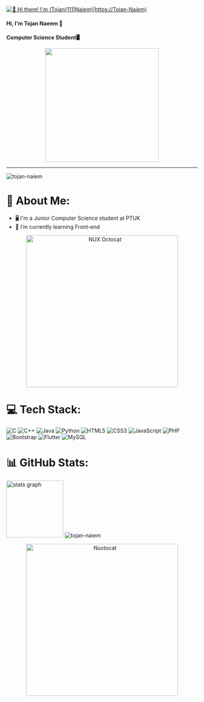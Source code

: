 [<img src="https://raw.githubusercontent.com/Tojan/Tojan-Naiem/master/intro.gif" alt="👋 Hi there! I'm (Tojan(111|Naiem)|https://Tojan-Naiem)" title="👋 Hi there! I'm (Tojan(111|nd Li)|https://Tojan-Naiem)"/>]()

<h1 align="left" style="font-size: 1em;">Hi, I'm Tojan Naeem 🌳</h1>
<h3 align="left" style="font-size: 1em;">Computer Science Student🖥️ </h3>
<p align="center">
  <img src="https://raw.githubusercontent.com/Tojan-Naiem/Tojan-Naiem/main/NUX_Octodex.gif" width="300"/>
</p>

<hr>

<p align="left"> <img src="https://komarev.com/ghpvc/?username=tojan-naiem&label=Profile%20views&color=0e75b6&style=flat" alt="tojan-naiem" /> </p>

# 💫 About Me:
- 🖥 I'm a Junior Computer Science student at PTUK
- 💼 I’m currently learning Front-end    
<div align="center">
  <img src="https://octodex.github.com/images/NUX_Octodex.gif" width="400" alt="NUX Octocat"/>
</div>

# 💻 Tech Stack:

<!--<p align="left"> <a href="https://www.cprogramming.com/" target="_blank" rel="noreferrer"> <img src="https://raw.githubusercontent.com/devicons/devicon/master/icons/c/c-original.svg" alt="c" width="40" height="40"/> </a>
  <a href="https://www.w3schools.com/cpp/" target="_blank" rel="noreferrer"> <img src="https://raw.githubusercontent.com/devicons/devicon/master/icons/cplusplus/cplusplus-original.svg" alt="cplusplus" width="40" height="40"/> </a>
  <a href="https://flutter.dev" target="_blank" rel="noreferrer"> <img src="https://www.vectorlogo.zone/logos/flutterio/flutterio-icon.svg" alt="flutter" width="40" height="40"/> </a>
  <a href="https://www.java.com" target="_blank" rel="noreferrer"> <img src="https://raw.githubusercontent.com/devicons/devicon/master/icons/java/java-original.svg" alt="java" width="40" height="40"/> </a>
  <a href="https://www.python.org" target="_blank" rel="noreferrer"> <img src="https://raw.githubusercontent.com/devicons/devicon/master/icons/python/python-original.svg" alt="python" width="40" height="40"/> </a> 
 <a href="https://www.html.org" target="_blank" rel="noreferrer"> <img src="https://raw.githubusercontent.com/devicons/devicon/master/icons/html5/html5-original.svg" alt="python" width="40" height="40"/> </a>
   <a href="https://www.html.org" target="_blank" rel="noreferrer"> <img src="https://raw.githubusercontent.com/devicons/devicon/master/icons/css3/css3-original.svg" alt="python" width="40" height="40"/> </a> 
   <a href="https://www.html.org" target="_blank" rel="noreferrer"> <img src="https://raw.githubusercontent.com/devicons/devicon/master/icons/javascript/javascript-original.svg" alt="python" width="40" height="40"/> </a> 
    <a href="https://www.html.org" target="_blank" rel="noreferrer"> <img src="https://raw.githubusercontent.com/devicons/devicon/master/icons/php/php-original.svg" alt="python" width="40" height="40"/> </a> 
    <a href="https://www.html.org" target="_blank" rel="noreferrer"> <img src="https://raw.githubusercontent.com/devicons/devicon/master/icons/bootstrap/bootstrap-original.svg" alt="python" width="40" height="40"/> </a> 
   <a href="https://www.html.org" target="_blank" rel="noreferrer"> <img src="https://raw.githubusercontent.com/devicons/devicon/master/icons/mysql/mysql-original.svg" alt="python" width="40" height="40"/> </a> 
</p>-->
![C](https://img.shields.io/badge/c-%2300599C.svg?style=for-the-badge&logo=c&logoColor=white) 
![C++](https://img.shields.io/badge/c++-%2300599C.svg?style=for-the-badge&logo=c%2B%2B&logoColor=white) 
![Java](https://img.shields.io/badge/java-%23ED8B00.svg?style=for-the-badge&logo=openjdk&logoColor=white) 
![Python](https://img.shields.io/badge/python-%233776AB.svg?style=for-the-badge&logo=python&logoColor=white) 
![HTML5](https://img.shields.io/badge/html5-%23E34F26.svg?style=for-the-badge&logo=html5&logoColor=white) 
![CSS3](https://img.shields.io/badge/css3-%231572B6.svg?style=for-the-badge&logo=css3&logoColor=white) 
![JavaScript](https://img.shields.io/badge/javascript-%23323330.svg?style=for-the-badge&logo=javascript&logoColor=%23F7DF1E) 
![PHP](https://img.shields.io/badge/php-%23777BB4.svg?style=for-the-badge&logo=php&logoColor=white) 
![Bootstrap](https://img.shields.io/badge/bootstrap-%23563D7C.svg?style=for-the-badge&logo=bootstrap&logoColor=white) 
![Flutter](https://img.shields.io/badge/flutter-%2302569B.svg?style=for-the-badge&logo=flutter&logoColor=white) 
![MySQL](https://img.shields.io/badge/mysql-4479A1.svg?style=for-the-badge&logo=mysql&logoColor=white) 




# 📊 GitHub Stats:

<div align="left">
  <img src="https://github-readme-stats.vercel.app/api?username=Tojan-Naiem&hide_title=false&hide_rank=true&show_icons=true&include_all_commits=true&count_private=true&disable_animations=false&theme=dracula&locale=en&hide_border=false" height="150" alt="stats graph"  />
<img src="https://github-readme-stats.vercel.app/api/top-langs?username=tojan-naiem&show_icons=true&locale=en&layout=compact&theme=dracula" alt="tojan-naiem" />

<!--   <img src="https://github-readme-stats.vercel.app/api/top-langs?username=Tojan-Naiem&locale=en&hide_title=false&layout=compact&card_width=320&langs_count=5&theme=dracula&hide_border=false" height="150" alt="languages graph"  />
</div> -->

<p align="center">
  <img src="https://octodex.github.com/images/nuxtocat.gif" alt="Nuxtocat" width="400"/>
</p>

<!--
**Tojan-Naiem/Tojan-Naiem** is a ✨ _special_ ✨ repository because its `README.md` (this file) appears on your GitHub profile.

Here are some ideas to get you started:

- 🔭 I’m currently working on ...
- 🌱 I’m currently learning ...
- 👯 I’m looking to collaborate on ...
- 🤔 I’m looking for help with ...
- 💬 Ask me about ...
- 📫 How to reach me: ...
- 😄 Pronouns: ...
- ⚡ Fun fact: ...
-->
